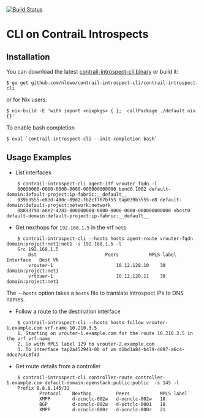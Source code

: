 [![Build Status](https://travis-ci.org/nlewo/contrail-introspect-cli.svg?branch=master)](https://travis-ci.org/nlewo/contrail-introspect-cli)

CLI on ContraiL Introspects
===========================

## Installation

You can download the latest 
[contrail-introspect-cli binary](https://github.com/nlewo/contrail-introspect-cli-binaries/raw/master/contrail-introspect-cli)
or build it:

    $ go get github.com/nlewo/contrail-introspect-cli/contrail-introspect-cli

or for Nix users:

    $ nix-build -E 'with import <nixpkgs> { };  callPackage ./default.nix {}'

To enable bash completion

    $ eval `contrail-introspect-cli --init-completion bash`


## Usage Examples

- List interfaces
```
    $ contrail-introspect-cli agent-itf vrouter_fqdn -l
    00000000-0000-0000-0000-000000000000 bond0.1002 default-domain:default-project:ip-fabric:__default__ 
    039b3555-e83d-480c-89d2-fb2cf767bf55 tap039b3555-e8 default-domain:default-project:network:network
    08893790-a8e2-4283-800000000-0000-0000-0000-000000000000 vhost0 default-domain:default-project:ip-fabric:__default__ 
```

- Get nexthops for `192.168.1.5` in the vrf `net1`
```
    $ contrail-introspect-cli --hosts hosts agent-route vrouter-fqdn domain:project:net1:net1 -s 192.168.1.5 -l
    Src 192.168.1.5
        Dst                        	Peers        	MPLS label	Interface	Dest VN                        
        vrouter-1                       10.12.128.10	30        	         	domain:project:net1
        vrtouer-1                       10.12.128.11	30        	         	domain:project:net1
```
The `--hosts` option takes a `hosts` file to translate introspect IPs to DNS names.

- Follow a route to the destination interface
```
    $ contrail-introspect-cli --hosts hosts follow vrouter-1.example.com vrf-name 10.210.3.5  
    1. Starting on vrouter-1.example.com for the route 10.210.3.5 in the vrf vrf-name
    2. Go with MPLS label 129 to vrouter-2.example.com
    3. To interface tap2a452941-0b of vm d1bd1a84-b479-4897-a6c4-4dce7c4c8f4d
```

- Get route details from a controller
```
	$ contrail-introspect-cli controller-route controller-1.example.com default-domain:openstack:public:public  -s 145 -l
	Prefix 8.8.8.145/32
	        Protocol	Nexthop      	Peers        	MPLS label
	        XMPP    	d-ocnclc-002w	d-ocnclc-002w	18        
	        BGP     	d-ocnclc-002w	d-octclc-0001	18        
	        XMPP    	d-ocnclc-000r	d-ocnclc-000r	21        

```